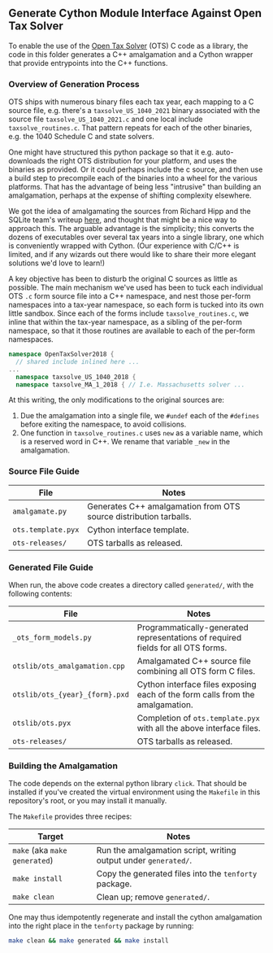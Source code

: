 ## Generate Cython Module Interface Against Open Tax Solver

To enable the use of the [Open Tax
Solver](https://opentaxsolver.sourceforge.net/) (OTS) C code as a library, the
code in this folder generates a C++ amalgamation and a Cython wrapper that
provide entrypoints into the C++ functions.

### Overview of Generation Process

OTS ships with numerous binary files each tax year, each mapping to a C source
file, e.g. there's a `taxsolve_US_1040_2021` binary associated with the source
file `taxsolve_US_1040_2021.c` and one local include `taxsolve_routines.c`. That pattern repeats
for each of the other binaries, e.g. the 1040 Schedule C and state solvers.

One might have structured this python package so that it e.g. auto-downloads the
right OTS distribution for your platform, and uses the binaries as provided. Or
it could perhaps include the c source, and then use a build step to precompile
each of the binaries into a wheel for the various platforms.  That has the
advantage of being less "intrusive" than building an amalgamation, perhaps at
the expense of shifting complexity elsewhere.

We got the idea of amalgamating the sources from Richard Hipp and the SQLite
team's writeup [here](https://sqlite.org/amalgamation.html), and thought that
might be a nice way to approach this. The arguable advantage is the simplicity;
this converts the dozens of executables over several tax years into a single
library, one which is conveniently wrapped with Cython. (Our experience with
C/C++ is limited, and if any wizards out there would like to share their more
elegant solutions we'd love to learn!)

A key objective has been to disturb the original C sources as little as
possible. The main mechanism we've used has been to tuck each individual OTS
`.c` form source file into a C++ namespace, and nest those per-form namespaces
into a tax-year namespace, so each form is tucked into its own little sandbox.
Since each of the forms include `taxsolve_routines.c`, we inline that within the
tax-year namespace, as a sibling of the per-form namespace, so that it those
routines are available to each of the per-form namespaces.

``` c++
namespace OpenTaxSolver2018 {
  // shared include inlined here ...
...
  namespace taxsolve_US_1040_2018 {
  namespace taxsolve_MA_1_2018 { // I.e. Massachusetts solver ...
```

At this writing, the only modifications to the original sources are:

1. Due the amalgamation into a single file, we `#undef` each of the `#defines`
   before exiting the namespace, to avoid collisions.
2. One function in `taxsolve_routines.c` uses `new` as a variable name, which is
   a reserved word in C++. We rename that variable `_new` in the amalgamation.

### Source File Guide

| File                    | Notes                                                             |
|-------------------------|-------------------------------------------------------------------|
| `amalgamate.py`         | Generates C++ amalgamation from OTS source distribution tarballs. |
| `ots.template.pyx`      | Cython interface template.                                        |
| `ots-releases/`         | OTS tarballs as released.                                         |


### Generated File Guide

When run, the above code creates a directory called `generated/`, with the following contents:

| File                    | Notes                                                             |
|-------------------------|-------------------------------------------------------------------|
| `_ots_form_models.py`   | Programmatically-generated representations of required fields for all OTS forms. |
| `otslib/ots_amalgamation.cpp`   | Amalgamated C++ source file combining all OTS form C files. |
| `otslib/ots_{year}_{form}.pxd`        | Cython interface files exposing each of the form calls from the amalgamation.|
| `otslib/ots.pyx`        | Completion of `ots.template.pyx` with all the above interface files.|
| `ots-releases/`         | OTS tarballs as released.                                         |


### Building the Amalgamation

The code depends on the external python library `click`. That should be
installed if you've created the virtual environment using the `Makefile` in this
repository's root, or you may install it manually.

The `Makefile` provides three recipes:

| Target | Notes |
|--------|-------|
| `make` (aka `make generated`) | Run the amalgamation script, writing output under `generated/`. |
| `make install` | Copy the generated files into the `tenforty` package. |
| `make clean` | Clean up; remove `generated/`. |

One may thus idempotently regenerate and install the cython amalgamation into
the right place in the `tenforty` package by running:

``` sh
make clean && make generated && make install
```
